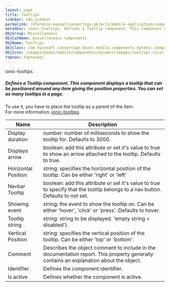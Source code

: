 ```yaml
---
layout: page
title: Tooltips
sidebar: c8o_sidebar
permalink: reference-manual/convertigo-objects/mobile-application/components/miscellaneous-components/tooltips/
metadesc: ionic-tooltips  Defines a Tooltip component. This component displays a tooltip that can be positioned around any item giving the position properties. 
ObjGroup: Miscellaneous
ObjCatName: miscellaneous-components
ObjName: Tooltips
ObjClass: com.twinsoft.convertigo.beans.mobile.components.dynamic.ComponentManager$1
ObjIcon: /images/beans/mobile/components/dynamic/images/tooltips_color_32x32.png
topnav: topnavobj
---
```

ionic-tooltips<br/>

##### Defines a Tooltip component. This component displays a tooltip that can be positioned around any item giving the position properties. You can set as many tooltips in a page.<br/>
 To use it, you have to place the tooltip as a parent of the item. <br/>
 For more information: <a href='https://www.npmjs.com/package/ionic-tooltips' target='_blank'>ionic-tooltips</a>.

Name | Description 
--- | ---
Display duration | number: number of milliseconds to show the tooltip for. Defaults to 3000.
Displays arrow | boolean: add this attribute or set it's value to true to show an arrow attached to the tooltip. Defaults to true.
Horizontal Position | string: specifies the horizontal position of the tooltip. Can be either 'right' or 'left'
Navbar Tooltip | boolean: add this attribute or set it's value to true to specify that the tooltip belongs to a nav button. Defaults to not set.
Showing event | string: the event to show the tooltip on. Can be either 'hover', 'click' or 'press'. Defaults to hover.
Tooltip string | string: string to be displayed. 'empty string = disabled').
Vertical Position | string: specifies the vertical position of the tooltip. Can be either 'top' or 'bottom'.
Comment | Describes the object comment to include in the documentation report.  This property generally contains an explanation about the object. 
Identifier | Defines the component identifier.  
Is active | Defines whether the component is active. 

